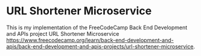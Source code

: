 # URL Shortener Microservice

This is my implementation of the FreeCodeCamp Back End Development and APIs project URL Shortener Microservice https://www.freecodecamp.org/learn/back-end-development-and-apis/back-end-development-and-apis-projects/url-shortener-microservice.
